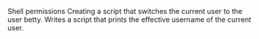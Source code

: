 Shell permissions
Creating a script that switches the current user to the user betty.
Writes a script that prints the effective username of the current user.
